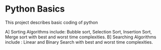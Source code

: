 # Python Basics
This project describes basic coding of python

A] Sorting Algorithms include: Bubble sort, Selection Sort, Insertion Sort, Merge sort with best and worst time complexities.
B] Searching Algorithms include : Linear and Binary Search with best and worst time complexities.
